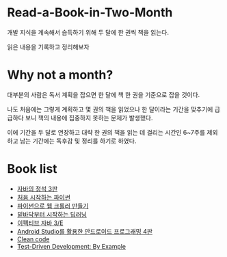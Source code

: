 # Read-a-Book-in-Two-Month
개발 지식을 계속해서 습득하기 위해 두 달에 한 권씩 책을 읽는다.  

읽은 내용을 기록하고 정리해보자

# Why not a month?
대부분의 사람은 독서 계획을 잡으면 한 달에 책 한 권을 기준으로 잡을 것이다.

나도 처음에는 그렇게 계획하고 몇 권의 책을 읽었으나
한 달이라는 기간을 맞추기에 급급하다 보니 책의 내용에 집중하지 못하는 문제가 발생했다.

이에 기간을 두 달로 연장하고 대략 한 권의 책을 읽는 데 걸리는 시간인 6~7주를 제외하고 남는 기간에는 독후감 및 정리를 하기로 하였다.

# Book list
- [자바의 정석 3판](http://www.kyobobook.co.kr/product/detailViewKor.laf?mallGb=KOR&ejkGb=KOR&barcode=9788994492032)
- [처음 시작하는 파이썬](http://www.yes24.com/Product/Goods/29289816)
- [파이썬으로 웹 크롤러 만들기](http://www.yes24.com/Product/Goods/71047040)
- [밑바닥부터 시작하는 딥러닝](http://www.yes24.com/Product/Goods/34970929?pid=123487&cosemkid=go14913760296100498&gclid=CjwKCAiA-_L9BRBQEiwA-bm5fs5912uUEobnimR1EYGe48Pc5RUUM0M9uwBlCaQi9k43aRTw_JuiPhoCkWMQAvD_BwE)
- [이펙티브 자바 3/E](http://www.yes24.com/Product/Goods/65551284)
- [Android Studio를 활용한 안드로이드 프로그래밍 4판](https://m.hanbit.co.kr/store/books/book_view.html?p_code=B2647242054)
- [Clean code](http://www.kyobobook.co.kr/product/detailViewKor.laf?mallGb=KOR&barcode=9788966260959)
- [Test-Driven Development: By Example](http://www.kyobobook.co.kr/product/detailViewKor.laf?ejkGb=KOR&mallGb=KOR&barcode=9788966261024&orderClick=LAG&Kc=)
